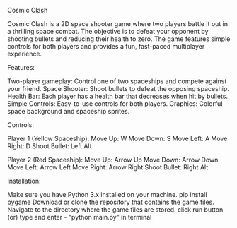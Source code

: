 Cosmic Clash

Cosmic Clash is a 2D space shooter game where two players battle it out in a thrilling space combat. The objective is to defeat your opponent by shooting bullets and reducing their health to zero. The game features simple controls for both players and provides a fun, fast-paced multiplayer experience.

Features:

Two-player gameplay: Control one of two spaceships and compete against your friend.
Space Shooter: Shoot bullets to defeat the opposing spaceship.
Health Bar: Each player has a health bar that decreases when hit by bullets.
Simple Controls: Easy-to-use controls for both players.
Graphics: Colorful space background and spaceship sprites.

Controls:

Player 1 (Yellow Spaceship):
Move Up: W
Move Down: S
Move Left: A
Move Right: D
Shoot Bullet: Left Alt

Player 2 (Red Spaceship):
Move Up: Arrow Up
Move Down: Arrow Down
Move Left: Arrow Left
Move Right: Arrow Right
Shoot Bullet: Right Alt

Installation:

Make sure you have Python 3.x installed on your machine.
pip install pygame
Download or clone the repository that contains the game files.
Navigate to the directory where the game files are stored.
click run button (or) type and enter - "python main.py" in terminal 
